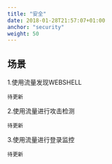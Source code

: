 ```yaml
---
title: "安全"
date: 2018-01-28T21:57:07+01:00
anchor: "security"
weight: 50
---
```



## 场景

1.使用流量发现WEBSHELL

	待更新

2.使用流量进行攻击检测

	待更新

3.使用流量进行登录监控

	待更新
